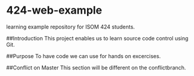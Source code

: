 # 424-web-example
learning example repository for ISOM 424 students.

##Introduction
This project enables us to learn source code control using Git.

##Purpose
To have code we can use for hands on excercises.

##Conflict on Master
This section will be different on the conflictbranch.
